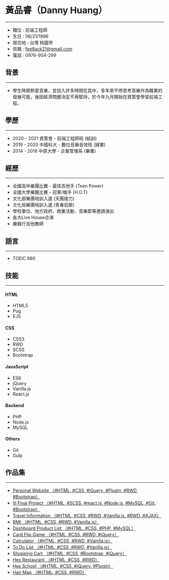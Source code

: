 # 黃品睿（Danny Huang）
---
* 職位 : 前端工程師
* 生日 : 06/21/1996
* 居住地 : 台灣 桃園市 
* 信箱 : fee8ack21@gmail.com
* 電話 : 0976-904-299

## 背景
---
* 學生時期熱愛音樂，並投入許多時間在其中，多年來不停思考音樂作為職業的發展可能，後因經濟問題決定不再堅持，於今年九月開始在資策會學習前端工程。

## 學歷
---
* 2020 - 2021 資策會 - 前端工程師班 (結訓)
* 2019 - 2020 中國科大 - 數位音樂音效班 (肄業)
* 2014 - 2018 中原大學 - 企業管理系 (畢業)

## 經歷
---
* 全國高中樂團比賽 - 最佳吉他手 (Teen Power) 
* 全國大學樂團比賽 - 冠軍/槍手 (H.O.T) 
* 文化部樂團培訓入選 (天團接力)  
* 文化局樂團培訓入選 (青春尬歌)  
* 學校單位、地方政府、商業活動、音樂節等邀請演出 
* 各大Live House合演 
* 樂器行吉他教師

## 語言
---
* TOEIC 880

## 技能
---
#### HTML
* HTML5
* Pug
* EJS

#### CSS
* CSS3
* RWD
* SCSS
* Bootstrap

#### JavaScript
* ES6
* jQuery
* Vanilla.js
* React.js

#### Backend
* PHP
* Node.js
* MySQL

#### Others
* Git
* Gulp

## 作品集
---
* [Personal Website （#HTML, #CSS, #jQuery, #Plugin, #RWD, #Bootstrap）](https://fee8ack21.github.io/personal_website/)
* [III Final Project （#HTML, #SCSS, #react.js, #Node.js, #MySQL, #Git, #Bootstrap）](https://github.com/fee8ack21/iii_final_project)
* [Travel Information （#HTML, #CSS, #RWD, #Vanilla.js, #RWD, #AJAX）](https://fee8ack21.github.io/travel_information/)
* [BMI （#HTML, #CSS, #RWD, #Vanilla.js）](https://fee8ack21.github.io/bmi/)
* [Dashboard Product List （#HTML, #CSS, #PHP, #MySQL）](https://github.com/fee8ack21/dashboard_product_list)
* [Card Flip Game （#HTML, #CSS, #RWD, #jQuery）](https://fee8ack21.github.io/card_flip_game/)
* [Calculator （#HTML, #CSS, #RWD, #Vanilla.js）](https://fee8ack21.github.io/calculator/)
* [To Do List （#HTML, #CSS, #RWD, #Vanilla.js）](https://fee8ack21.github.io/to_do_list/)
* [Shopping Cart （#HTML, #CSS, #Bootstrap, #jQuery）](https://fee8ack21.github.io/shopping_cart/)
* [Hex Restaurant （#HTML, #CSS, #RWD）](https://fee8ack21.github.io/hex_restaurant/)
* [Hex School （#HTML, #CSS, #jQuery, #Plugin）](https://fee8ack21.github.io/hex_school/)
* [Hair Map （#HTML, #CSS, #RWD）](https://fee8ack21.github.io/hair_map/)
